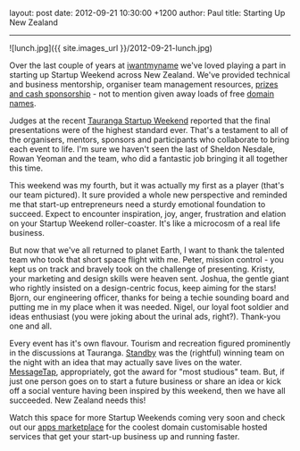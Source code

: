 layout: post
date: 2012-09-21 10:30:00 +1200
author: Paul
title: Starting Up New Zealand



----

![lunch.jpg]({{ site.images_url }}/2012-09-21-lunch.jpg)

Over the last couple of years at [iwantmyname](https://iwantmyname.co.nz/) we've loved playing a part in starting up Startup Weekend across New Zealand. We've provided technical and business mentorship, organiser team management resources, [prizes and cash sponsorship](https://iwantmyname.com/blog/2012/07/wonderful-wellington-startup-w.html) - not to mention given away loads of free [domain names](https://iwantmyname.co.nz/domains). 

Judges at the recent [Tauranga Startup Weekend](http://tauranga.startupweekend.org/) reported that the final presentations were of the highest standard ever. That's a testament to all of the organisers, mentors, sponsors and participants who collaborate to bring each event to life. I'm sure we haven't seen the last of Sheldon Nesdale, Rowan Yeoman and the team, who did a fantastic job bringing it all together this time.

This weekend was my fourth, but it was actually my first as a player (that's our team pictured). It sure provided a whole new perspective and reminded me that start-up entrepreneurs need a sturdy emotional foundation to succeed. Expect to encounter inspiration, joy, anger, frustration and elation on your Startup Weekend roller-coaster. It's like a microcosm of a real life business.

But now that we've all returned to planet Earth, I want to thank the talented team who took that short space flight with me. Peter, mission control - you kept us on track and bravely took on the challenge of presenting. Kristy, your marketing and design skills were heaven sent. Joshua, the gentle giant who rightly insisted on a design-centric focus, keep aiming for the stars! Bjorn, our engineering officer, thanks for being a techie sounding board and putting me in my place when it was needed. Nigel, our loyal foot soldier and ideas enthusiast (you were joking about the urinal ads, right?). Thank-you one and all.

Every event has it's own flavour. Tourism and recreation figured prominently in the discussions at Tauranga. [Standby](http://tauranga.startupweekend.org/2012/09/19/in-the-media-bay-of-plenty-times-article-about-the-winning-startup-at-tauranga-startup-weekend-2012/) was the (rightful) winning team on the night with an idea that may actually save lives on the water. [MessageTap](http://archived.link/http://messagetap.me/), appropriately, got the award for "most studious" team. But, if just one person goes on to start a future business or share an idea or kick off a social venture having been inspired by this weekend, then we have all succeeded. New Zealand needs this!

Watch this space for more Startup Weekends coming very soon and check out our [apps marketplace](https://iwantmyname.co.nz/services) for the coolest domain customisable hosted services that get your start-up business up and running faster.
